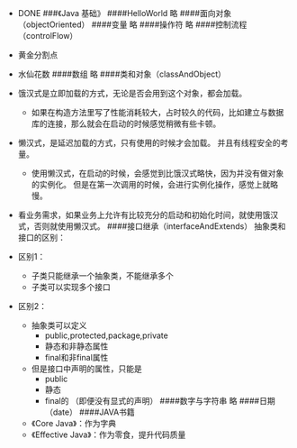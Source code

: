 * DONE
###《Java 基础》
####HelloWorld
略
####面向对象（objectOriented）
####变量
略
####操作符
略
####控制流程（controlFlow）
- 黄金分割点
- 水仙花数
####数组
略
####类和对象（classAndObject）
- 饿汉式是立即加载的方式，无论是否会用到这个对象，都会加载。
    * 如果在构造方法里写了性能消耗较大，占时较久的代码，比如建立与数据库的连接，那么就会在启动的时候感觉稍微有些卡顿。

- 懒汉式，是延迟加载的方式，只有使用的时候才会加载。 并且有线程安全的考量。
    * 使用懒汉式，在启动的时候，会感觉到比饿汉式略快，因为并没有做对象的实例化。 但是在第一次调用的时候，会进行实例化操作，感觉上就略慢。

- 看业务需求，如果业务上允许有比较充分的启动和初始化时间，就使用饿汉式，否则就使用懒汉式。
####接口继承（interfaceAndExtends）
抽象类和接口的区别：
- 区别1：
    * 子类只能继承一个抽象类，不能继承多个
    * 子类可以实现多个接口
- 区别2：
    * 抽象类可以定义
        * public,protected,package,private
        * 静态和非静态属性
        * final和非final属性
    * 但是接口中声明的属性，只能是
        * public
        * 静态
        * final的
    （即便没有显式的声明）
####数字与字符串
略
####日期（date）
####JAVA书籍
    - 《Core Java》：作为字典
    - 《Effective Java》：作为零食，提升代码质量
